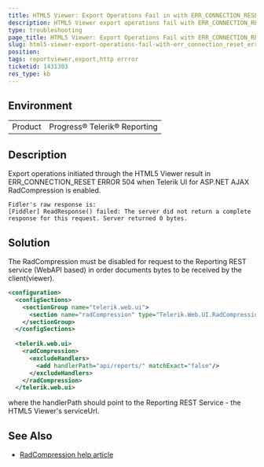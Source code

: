 ```yaml
---
title: HTML5 Viewer: Export Operations Fail in with ERR_CONNECTION_RESET HTTP Error 504
description: HTML5 Viewer export operations fail with ERR_CONNECTION_RESET HTTP Error 504
type: troubleshooting
page_title: HTML5 Viewer: Export Operations Fail with ERR_CONNECTION_RESET HTTP Error 504
slug: html5-viewer-export-operations-fail-with-err_connection_reset_error_504
position: 
tags: reportviewer,export,http errror
ticketid: 1431303
res_type: kb
---
```


## Environment
<table>
	<tr>
		<td>Product</td>
		<td>Progress® Telerik® Reporting</td>
	</tr>
</table>


## Description
Export operations initiated through the HTML5 Viewer result in ERR_CONNECTION_RESET ERROR 504 when Telerik UI for ASP.NET AJAX RadCompression is enabled.
```
Fidler's raw response is:
[Fiddler] ReadResponse() failed: The server did not return a complete response for this request. Server returned 0 bytes.                                                                                                                                                                                                                                                                                                                                                                                                       
```
## Solution
The RadCompression must be disabled for request to the Reporting REST service (WebAPI based) in order documents bytes to be received by the client(viewer).
``` XML
<configuration>
  <configSections>
    <sectionGroup name="telerik.web.ui">
      <section name="radCompression" type="Telerik.Web.UI.RadCompressionConfigurationSection, Telerik.Web.UI, PublicKeyToken=121fae78165ba3d4" allowDefinition="MachineToApplication" requirePermission="false"/>
    </sectionGroup>
  </configSections>
   
  <telerik.web.ui>
    <radCompression>
      <excludeHandlers>
        <add handlerPath="api/reports/" matchExact="false"/>
      </excludeHandlers>
    </radCompression>
  </telerik.web.ui>
```
where the handlerPath should point to the Reporting REST Service - the HTML5 Viewer's serviceUrl.

## See Also
* [RadCompression help article](https://docs.telerik.com/devtools/aspnet-ajax/controls/radcompression)
